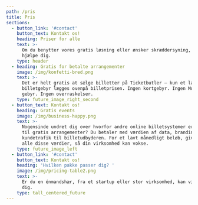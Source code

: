 ```yaml
---
path: /pris
title: Pris
sections:
  - button_link: '#contact'
    button_text: Kontakt os!
    heading: Priser for alle
    text: >-
      Om du benytter vores gratis løsning eller ønsker skræddersyning, kan vi
      hjælpe dig.
    type: header
  - heading: Gratis for betalte arrangementer
    image: /img/konfetti-bred.png
    text: >-
      Det er helt gratis at sælge billetter på Ticketbutler – kun et lavt
      billetgebyr lægges ovenpå billetprisen. Ingen kortgebyr. Ingen MobilePay
      gebyr. Ingen overraskelser. 
    type: future_image_right_second
  - button_text: Kontakt os!
    heading: Gratis events
    image: /img/business-happy.png
    text: >-
      Nogensinde undret dig over hvorfor andre online billetsystemer er gratis
      til gratis arrangementer? Du betaler med værdien af data, branding og
      kundetrafik til billetudbyderen. For et lavt månedligt beløb, giver vi dig
      alle disse værdier, så din virksomhed kan vokse.
    type: future_image_left
  - button_link: '#contact'
    button_text: Kontakt os!
    heading: 'Hvilken pakke passer dig? '
    image: /img/pricing-table2.png
    text: >-
      Er du en énmandshær, fra et startup eller stor virksomhed, kan vi hjælpe
      dig.
    type: tall_centered_future
---
```



